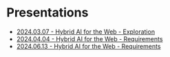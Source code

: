 # Presentations

* [2024.03.07 - Hybrid AI for the Web - Exploration](2024-03-07-Hybrid_AI_for_the_Web-Exploration.pdf)
* [2024.04.04 - Hybrid AI for the Web - Requirements](2024-04-04-Hybrid_AI_for_the_Web-Requirements.pdf)
* [2024.06.13 - Hybrid AI for the Web - Requirements](2024-06-13-Hybrid_AI_for_the_Web-Caching.pdf)
